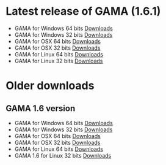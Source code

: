 
# Latest release of GAMA (1.6.1)

* GAMA for Windows 64 bits [Downloads](http://51.255.46.42/releases/gama1_6_1_win64.zip ) 
* GAMA for Windows 32 bits [Downloads](http://51.255.46.42/releases/gama1_6_1_win32.zip )  
* GAMA for OSX 64 bits  [Downloads](http://51.255.46.42/releases/gama1_6_1_osx64.zip ) 
* GAMA for OSX 32 bits [Downloads](http://51.255.46.42/releases/gama1_6_1_osx32.zip) 
* GAMA for Linux 64 bits [Downloads](http://51.255.46.42/releases/gama1_6_1_linux64.zip) 
* GAMA for Linux 32 bits [Downloads](http://51.255.46.42/releases/gama1_6_1_linux32.zip) 

# Older downloads
## GAMA 1.6 version
* GAMA for Windows 64 bits  [Downloads](http://51.255.46.42/releases/gama1_6_win64.zip) 
* GAMA for Windows 32 bits [Downloads](http://51.255.46.42/releases/gama1_6_win32.zip) 
* GAMA for OSX 64 bits [Downloads](http://51.255.46.42/releases/gama1_6_osx64.zip) 
* GAMA for OSX 32 bits [Downloads](http://51.255.46.42/releases/gama1_6_osx32.zip) 
* GAMA for Linux 64 bits [Downloads](http://51.255.46.42/releases/gama1_6_linux64.zip) 
* GAMA 1.6 for Linux 32 bits [Downloads](http://51.255.46.42/releases/gama1_6_linux32.zip) 